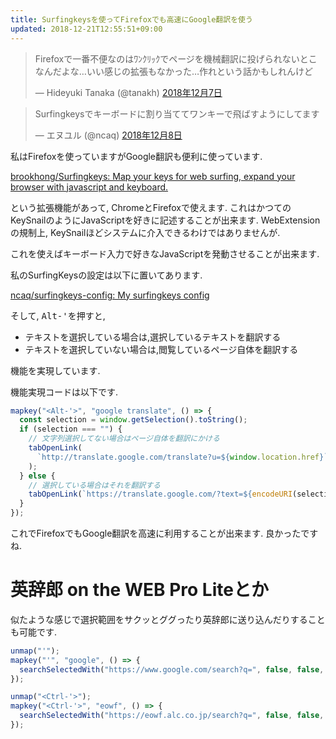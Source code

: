 ```yaml
---
title: Surfingkeysを使ってFirefoxでも高速にGoogle翻訳を使う
updated: 2018-12-21T12:55:51+09:00
---
```


<blockquote class="twitter-tweet" data-lang="ja"><p lang="ja" dir="ltr">Firefoxで一番不便なのはﾜﾝｸﾘｯｸでページを機械翻訳に投げられないとこなんだよな…いい感じの拡張もなかった…作れという話かもしれんけど</p>&mdash; Hideyuki Tanaka (@tanakh) <a href="https://twitter.com/tanakh/status/1070904422841016320?ref_src=twsrc%5Etfw">2018年12月7日</a></blockquote>

<blockquote class="twitter-tweet" data-lang="ja"><p lang="ja" dir="ltr">Surfingkeysでキーボードに割り当ててワンキーで飛ばすようにしてます</p>&mdash; エヌユル (@ncaq) <a href="https://twitter.com/ncaq/status/1071241799585263616?ref_src=twsrc%5Etfw">2018年12月8日</a></blockquote>

私はFirefoxを使っていますがGoogle翻訳も便利に使っています.

[brookhong/Surfingkeys: Map your keys for web surfing, expand your browser with javascript and keyboard.](https://github.com/brookhong/Surfingkeys)

という拡張機能があって,
ChromeとFirefoxで使えます.
これはかつてのKeySnailのようにJavaScriptを好きに記述することが出来ます.
WebExtensionの規制上,
KeySnailほどシステムに介入できるわけではありませんが.

これを使えばキーボード入力で好きなJavaScriptを発動させることが出来ます.

私のSurfingKeysの設定は以下に置いてあります.

[ncaq/surfingkeys-config: My surfingkeys config](https://github.com/ncaq/surfingkeys-config)

そして,
<kbd>Alt-'</kbd>を押すと,

* テキストを選択している場合は,選択しているテキストを翻訳する
* テキストを選択していない場合は,閲覧しているページ自体を翻訳する

機能を実現しています.

機能実現コードは以下です.

~~~js
mapkey("<Alt-'>", "google translate", () => {
  const selection = window.getSelection().toString();
  if (selection === "") {
    // 文字列選択してない場合はページ自体を翻訳にかける
    tabOpenLink(
      `http://translate.google.com/translate?u=${window.location.href}`
    );
  } else {
    // 選択している場合はそれを翻訳する
    tabOpenLink(`https://translate.google.com/?text=${encodeURI(selection)}`);
  }
});
~~~

これでFirefoxでもGoogle翻訳を高速に利用することが出来ます.
良かったですね.

# 英辞郎 on the WEB Pro Liteとか

似たような感じで選択範囲をサクッとググったり英辞郎に送り込んだりすることも可能です.

~~~js
unmap("'");
mapkey("'", "google", () => {
  searchSelectedWith("https://www.google.com/search?q=", false, false, "");
});

unmap("<Ctrl-'>");
mapkey("<Ctrl-'>", "eowf", () => {
  searchSelectedWith("https://eowf.alc.co.jp/search?q=", false, false, "");
});
~~~
